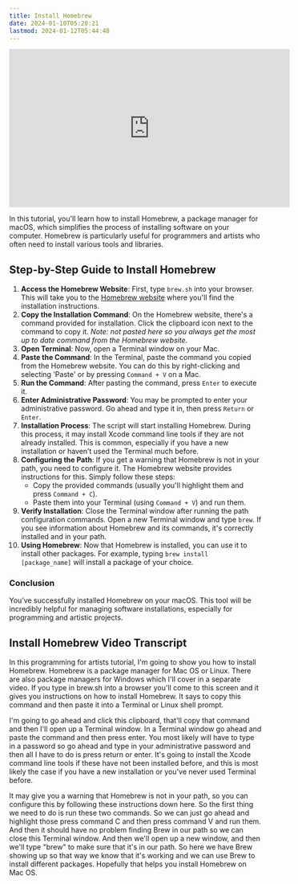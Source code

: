```yaml
---
title: Install Homebrew
date: 2024-01-10T05:20:21
lastmod: 2024-01-12T05:44:48
---
```


<div class="iframe-16-9-container">
<iframe class="youTubeIframe" width="560" height="315" src="https://www.youtube.com/embed/fQpcJc-kyVI?si=wTFSKEzjiYldlapU?rel=0" title="YouTube video player" frameborder="0" allow="accelerometer; autoplay; clipboard-write; encrypted-media; gyroscope; picture-in-picture; web-share" allowfullscreen></iframe>
</div>

In this tutorial, you'll learn how to install Homebrew, a package manager for macOS, which simplifies the process of installing software on your computer. Homebrew is particularly useful for programmers and artists who often need to install various tools and libraries.

## Step-by-Step Guide to Install Homebrew

1. **Access the Homebrew Website**: First, type `brew.sh` into your browser. This will take you to the [Homebrew website](https://brew.sh/) where you'll find the installation instructions.
2. **Copy the Installation Command**: On the Homebrew website, there's a command provided for installation. Click the clipboard icon next to the command to copy it. _Note: not pasted here so you always get the most up to date command from the Homebrew website._
3. **Open Terminal**: Now, open a Terminal window on your Mac.
4. **Paste the Command**: In the Terminal, paste the command you copied from the Homebrew website. You can do this by right-clicking and selecting 'Paste' or by pressing `Command + V` on a Mac.
5. **Run the Command**: After pasting the command, press `Enter` to execute it.
6. **Enter Administrative Password**: You may be prompted to enter your administrative password. Go ahead and type it in, then press `Return` or `Enter`.
7. **Installation Process**: The script will start installing Homebrew. During this process, it may install Xcode command line tools if they are not already installed. This is common, especially if you have a new installation or haven’t used the Terminal much before.
8. **Configuring the Path**: If you get a warning that Homebrew is not in your path, you need to configure it. The Homebrew website provides instructions for this. Simply follow these steps:
   - Copy the provided commands (usually you'll highlight them and press `Command + C`).
   - Paste them into your Terminal (using `Command + V`) and run them.
9. **Verify Installation**: Close the Terminal window after running the path configuration commands. Open a new Terminal window and type `brew`. If you see information about Homebrew and its commands, it's correctly installed and in your path.
10. **Using Homebrew**: Now that Homebrew is installed, you can use it to install other packages. For example, typing `brew install [package_name]` will install a package of your choice.

### Conclusion

You’ve successfully installed Homebrew on your macOS. This tool will be incredibly helpful for managing software installations, especially for programming and artistic projects.

## Install Homebrew Video Transcript

In this programming for artists tutorial, I'm going to show you how to install Homebrew. Homebrew is a package manager for Mac OS or Linux. There are also package managers for Windows which I'll cover in a separate video. If you type in brew.sh into a browser you'll come to this screen and it gives you instructions on how to install Homebrew. It says to copy this command and then paste it into a Terminal or Linux shell prompt.

I'm going to go ahead and click this clipboard, that'll copy that command and then I'll open up a Terminal window. In a Terminal window go ahead and paste the command and then press enter. You most likely will have to type in a password so go ahead and type in your administrative password and then all I have to do is press return or enter. It's going to install the Xcode command line tools if these have not been installed before, and this is most likely the case if you have a new installation or you've never used Terminal before.

It may give you a warning that Homebrew is not in your path, so you can configure this by following these instructions down here. So the first thing we need to do is run these two commands. So we can just go ahead and highlight those press command C and then press command V and run them. And then it should have no problem finding Brew in our path so we can close this Terminal window. And then we'll open up a new window, and then we'll type "brew" to make sure that it's in our path. So here we have Brew showing up so that way we know that it's working and we can use Brew to install different packages. Hopefully that helps you install Homebrew on Mac OS.
